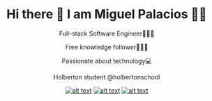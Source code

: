

<div align="center">

<h1> Hi there 👋 I am Miguel Palacios 👨🏾‍ </h1>

 <p>Full-stack Software Engineer👨🏾‍💻</p>
 <p>Free knowledge follower👨🏾‍🚀</p>
 <p>Passionate about technology💻</p>
 <p>Holberton student @holbertonschool</p>

<!-- Please don't remove this: Grab your social icons from https://github.com/carlsednaoui/gitsocial -->

<!-- display the social media buttons in your README -->

[![alt text][1.1]][1]
[![alt text][2.1]][2]
[![alt text][3.1]][3]


<!-- links to social media icons -->
<!-- no need to change these -->

<!-- icons with padding -->

[1.1]: https://imgur.com/Q05ZVFO.png (twitter icon with padding)
[2.1]: https://imgur.com/9plherK.png (linkedin icon with padding)
[3.1]: https://imgur.com/U4AVlLL.png (github icon with padding)

<!-- links to your social media accounts -->
<!-- update these accordingly -->

[1]: https://twitter.com/MiguelP4lacios
[2]: https://www.linkedin.com/in/miguel-palacios-127756b2/
[3]: https://github.com/MiguelP4lacios

<!-- Please don't remove this: Grab your social icons from https://github.com/carlsednaoui/gitsocial -->
</div>

